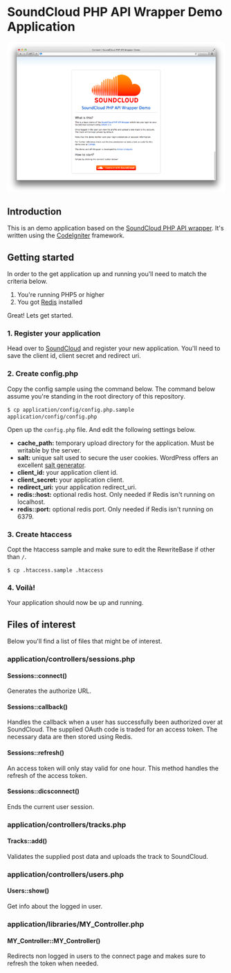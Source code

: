 # SoundCloud PHP API Wrapper Demo Application

![Screenshot](screenshot.png)

## Introduction

This is an demo application based on the [SoundCloud PHP API wrapper](https://github.com/mptre/php-soundcloud). It's written using the [CodeIgniter](http://codeigniter.com) framework.

## Getting started

In order to the get application up and running you'll need to match the criteria below.

1. You're running PHP5 or higher
3. You got [Redis](http://redis.io/) installed

Great! Lets get started.

### 1. Register your application

Head over to [SoundCloud](http://soundcloud.com/you/apps/new) and register your new application. You'll need to save the client id, client secret and redirect uri.

### 2. Create config.php

Copy the config sample using the command below. The command below assume you're standing in the root directory of this repository.

<pre><code>$ cp application/config/config.php.sample application/config/config.php</code></pre>

Open up the `config.php` file. And edit the following settings below.

* **cache_path:** temporary upload directory for the application. Must be writable by the server.
* **salt:** unique salt used to secure the user cookies. WordPress offers an excellent [salt generator](https://api.wordpress.org/secret-key/1.1/).
* **client_id:** your application client id.
* **client_secret:** your application client.
* **redirect\_uri:** your application redirect_uri.
* **redis::host:** optional redis host. Only needed if Redis isn't running on localhost.
* **redis::port:** optional redis port. Only needed if Redis isn't running on 6379.

### 3. Create htaccess

Copt the htaccess sample and make sure to edit the RewriteBase if other than `/`.

<pre><code>$ cp .htaccess.sample .htaccess</code></pre>

### 4. Voilà!

Your application should now be up and running.

## Files of interest

Below you'll find a list of files that might be of interest.

### application/controllers/sessions.php

#### Sessions::connect()

Generates the authorize URL.

#### Sessions::callback()

Handles the callback when a user has successfully been authorized over at SoundCloud. The supplied OAuth code is traded for an access token. The necessary data are then stored using Redis.

#### Sessions::refresh()

An access token will only stay valid for one hour. This method handles the refresh of the access token.

#### Sessions::dicsconnect()

Ends the current user session.

### application/controllers/tracks.php

#### Tracks::add()

Validates the supplied post data and uploads the track to SoundCloud.

### application/controllers/users.php

#### Users::show()

Get info about the logged in user.

### application/libraries/MY\_Controller.php

#### MY\_Controller::MY\_Controller()

Redirects non logged in users to the connect page and makes sure to refresh the token when needed.
